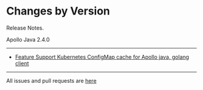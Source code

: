 Changes by Version
==================
Release Notes.

Apollo Java 2.4.0

------------------
* [Feature Support Kubernetes ConfigMap cache for Apollo java, golang client](https://github.com/apolloconfig/apollo-java/pull/79)


------------------
All issues and pull requests are [here](https://github.com/apolloconfig/apollo-java/milestone/4?closed=1)